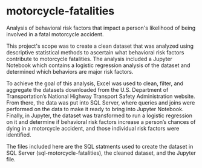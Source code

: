 # motorcycle-fatalities
Analysis of behavioral risk factors that impact a person's likelihood of being involved in a fatal motorcycle accident.

This project's scope was to create a clean dataset that was analyzed using
descriptive statistical methods to ascertain what behavioral risk factors contribute
to motorcycle fatalities. The analysis included a Jupyter Notebook which contains
a logistic regression analysis of the dataset and determined which behaviors are
major risk factors.

To achieve the goal of this analysis, Excel was used to clean, filter, and
aggregate the datasets downloaded from the U.S. Department of
Transportation’s National Highway Transport Safety Administration website.
From there, the data was put into SQL Server, where queries and joins were
performed on the data to make it ready to bring into Jupyter Notebook. Finally, in
Jupyter, the dataset was transformed to run a logistic regression on it and
determine if behavioral risk factors increase a person’s chances of dying in a
motorcycle accident, and those individual risk factors were identified.

The files included here are the SQL statments used to create the dataset in SQL Server (sql-motorcycle-fatalities), 
the cleaned dataset, and the Jupyter file.


